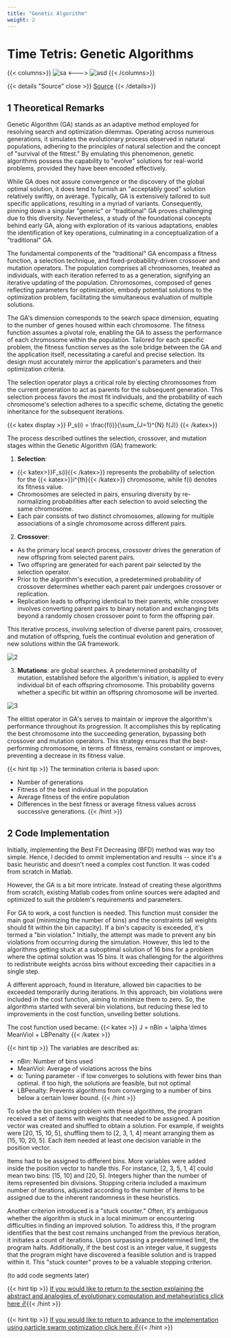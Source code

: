 ```yaml
---
title: "Genetic Algorithm"
weight: 2
---
```


# **Time Tetris: Genetic Algorithms**

{{< columns>}}
![sa](https://user-images.githubusercontent.com/36581610/78828900-6d6a2080-79b3-11ea-81a3-bd284849c3f2.gif)
<--->
![asd](https://user-images.githubusercontent.com/36581610/78828927-79ee7900-79b3-11ea-9b25-936f19c4bf4a.gif)
{{< /columns>}}

{{< details "Source" close >}}
[Source](https://github.com/greerviau/TetrisAI)
{{< /details>}}


## 1 Theoretical Remarks

Genetic Algorithm (GA) stands as an adaptive method employed for resolving search and optimization dilemmas. Operating across numerous generations, it simulates the evolutionary process observed in natural populations, adhering to the principles of natural selection and the concept of "survival of the fittest." By emulating this phenomenon, genetic algorithms possess the capability to "evolve" solutions for real-world problems, provided they have been encoded effectively.

While GA does not assure convergence or the discovery of the global optimal solution, it does tend to furnish an "acceptably good" solution relatively swiftly, on average. Typically, GA is extensively tailored to suit specific applications, resulting in a myriad of variants. Consequently, pinning down a singular "generic" or "traditional" GA proves challenging due to this diversity. Nevertheless, a study of the foundational concepts behind early GA, along with exploration of its various adaptations, enables the identification of key operations, culminating in a conceptualization of a "traditional" GA.

The fundamental components of the "traditional" GA encompass a fitness function, a selection technique, and fixed-probability-driven crossover and mutation operators. The population comprises all chromosomes, treated as individuals, with each iteration referred to as a generation, signifying an iterative updating of the population. Chromosomes, composed of genes reflecting parameters for optimization, embody potential solutions to the optimization problem, facilitating the simultaneous evaluation of multiple solutions.

The GA's dimension corresponds to the search space dimension, equating to the number of genes housed within each chromosome. The fitness function assumes a pivotal role, enabling the GA to assess the performance of each chromosome within the population. Tailored for each specific problem, the fitness function serves as the sole bridge between the GA and the application itself, necessitating a careful and precise selection. Its design must accurately mirror the application's parameters and their optimization criteria.

The selection operator plays a critical role by electing chromosomes from the current generation to act as parents for the subsequent generation. This selection process favors the most fit individuals, and the probability of each chromosome's selection adheres to a specific scheme, dictating the genetic inheritance for the subsequent iterations.

{{< katex display >}}
P_s(i) = \frac{f(i)}{\sum_{J=1}^{N} f(J)}
{{< /katex>}}

The process described outlines the selection, crossover, and mutation stages within the Genetic Algorithm (GA) framework:

1. **Selection**:

- {{< katex>}}F_s(i){{< /katex>}} represents the probability of selection for the {{< katex>}}i^{th}{{< /katex>}} chromosome, while f(i) denotes its fitness value.
- Chromosomes are selected in pairs, ensuring diversity by re-normalizing probabilities after each selection to avoid selecting the same chromosome.
- Each pair consists of two distinct chromosomes, allowing for multiple associations of a single chromosome across different pairs.

2. **Crossover**:

- As the primary local search process, crossover drives the generation of new offspring from selected parent pairs.
- Two offspring are generated for each parent pair selected by the selection operator.
- Prior to the algorithm's execution, a predetermined probability of crossover determines whether each parent pair undergoes crossover or replication.
- Replication leads to offspring identical to their parents, while crossover involves converting parent pairs to binary notation and exchanging bits beyond a randomly chosen crossover point to form the offspring pair.

This iterative process, involving selection of diverse parent pairs, crossover, and mutation of offspring, fuels the continual evolution and generation of new solutions within the GA framework.

![2](https://live.staticflickr.com/65535/53359214517_b44b86b342_b.jpg)

3. **Mutations**: are global searches. A predetermined probability of mutation, established before the algorithm's initiation, is applied to every individual bit of each offspring chromosome. This probability governs whether a specific bit within an offspring chromosome will be inverted.

![3](https://live.staticflickr.com/65535/53360310243_b6be608583_h.jpg)

The elitist operator in GA's serves to maintain or improve the algorithm's performance throughout its progression. It accomplishes this by replicating the best chromosome into the succeeding generation, bypassing both crossover and mutation operators. This strategy ensures that the best-performing chromosome, in terms of fitness, remains constant or improves, preventing a decrease in its fitness value.

{{< hint tip >}}
The termination criteria is based upon:

- Number of generations
- Fitness of the best individual in the population
- Average fitness of the entire population
- Differences in the best fitness or average fitness values across successive generations.
{{< /hint >}}

## 2 Code Implementation

Initially, implementing the Best Fit Decreasing (BFD) method was way too simple. Hence, I decided to ommit implementation and results -- since it's a basic heuristic and doesn't need a complex cost function. It was coded from scratch in Matlab.

However, the GA is a bit more intricate. Instead of creating these algorithms from scratch, existing Matlab codes from online sources were adapted and optimized to suit the problem's requirements and parameters.

For GA to work, a cost function is needed. This function must consider the main goal (minimizing the number of bins) and the constraints (all weights should fit within the bin capacity). If a bin's capacity is exceeded, it's termed a "bin violation." Initially, the attempt was made to prevent any bin violations from occurring during the simulation. However, this led to the algorithms getting stuck at a suboptimal solution of 16 bins for a problem where the optimal solution was 15 bins. It was challenging for the algorithms to redistribute weights across bins without exceeding their capacities in a single step.

A different approach, found in literature, allowed bin capacities to be exceeded temporarily during iterations. In this approach, bin violations were included in the cost function, aiming to minimize them to zero. So, the algorithms started with several bin violations, but reducing these led to improvements in the cost function, unveiling better solutions.

The cost function used became: {{< katex >}} J = nBin + \alpha \times MeanViol + LBPenalty   {{< /katex >}}

{{< hint tip >}}
The variables are described as:

- nBin: Number of bins used
- MeanViol: Average of violations across the bins
- α: Tuning parameter - if low converges to solutions with fewer bins than optimal. if too high, the solutions are feasible, but not optimal
- LBPenalty: Prevents algorithms from converging to a number of bins below a certain lower bound.
{{< /hint >}}

To solve the bin packing problem with these algorithms, the program received a set of items with weights that needed to be assigned. A position vector was created and shuffled to obtain a solution. For example, if weights were [20, 15, 10, 5], shuffling them to [2, 3, 1, 4] meant arranging them as [15, 10, 20, 5]. Each item needed at least one decision variable in the position vector.

Items had to be assigned to different bins. More variables were added inside the position vector to handle this. For instance, [2, 3, 5, 1, 4] could mean two bins: [15, 10] and [20, 5]. Integers higher than the number of items represented bin divisions. Stopping criteria included a maximum number of iterations, adjusted according to the number of items to be assigned due to the inherent randomness in these heuristics.

Another criterion introduced is a "stuck counter." Often, it's ambiguous whether the algorithm is stuck in a local minimum or encountering difficulties in finding an improved solution. To address this, if the program identifies that the best cost remains unchanged from the previous iteration, it initiates a count of iterations. Upon surpassing a predetermined limit, the program halts. Additionally, if the best cost is an integer value, it suggests that the program might have discovered a feasible solution and is trapped within it. This "stuck counter" proves to be a valuable stopping criterion.

(to add code segments later)

{{< hint tip >}}
[If you would like to return to the section explaining the abstract and analogies of evolutionary computation and metaheuristics click here ✌️](https://ricardochin.com/docs/2code/5od/){{< /hint >}}

{{< hint tip >}}
[If you would like to return to advance to the implementation using particle swarm optimization click here ✌️](https://ricardochin.com/docs/2code/5od/_index3/){{< /hint >}}